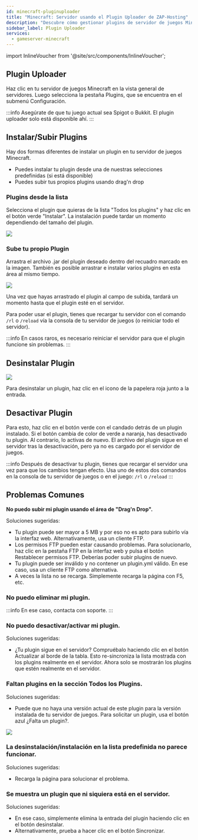 ```yaml
---
id: minecraft-pluginuploader
title: "Minecraft: Servidor usando el Plugin Uploader de ZAP-Hosting"
description: "Descubre cómo gestionar plugins de servidor de juegos Minecraft fácilmente para servidores Spigot o Bukkit y mejora tu experiencia de juego → Aprende más ahora"
sidebar_label: Plugin Uploader
services:
  - gameserver-minecraft
---
```


import InlineVoucher from '@site/src/components/InlineVoucher';

<InlineVoucher />

## Plugin Uploader

Haz clic en tu servidor de juegos Minecraft en la vista general de servidores. Luego selecciona la pestaña Plugins, que se encuentra en el submenú Configuración.

:::info
Asegúrate de que tu juego actual sea Spigot o Bukkit. El plugin uploader solo está disponible ahí.
:::

## Instalar/Subir Plugins

Hay dos formas diferentes de instalar un plugin en tu servidor de juegos Minecraft.

- Puedes instalar tu plugin desde una de nuestras selecciones predefinidas (si está disponible)
- Puedes subir tus propios plugins usando drag'n drop

### Plugins desde la lista

Selecciona el plugin que quieras de la lista "Todos los plugins" y haz clic en el botón verde "Instalar". La instalación puede tardar un momento dependiendo del tamaño del plugin.

![](https://screensaver01.zap-hosting.com/index.php/s/dxrtY8pQwmtfEP9/preview)

### Sube tu propio Plugin

Arrastra el archivo .jar del plugin deseado dentro del recuadro marcado en la imagen. También es posible arrastrar e instalar varios plugins en esta área al mismo tiempo.

![](https://screensaver01.zap-hosting.com/index.php/s/fM2a4AeyspaQzYd/preview)

Una vez que hayas arrastrado el plugin al campo de subida, tardará un momento hasta que el plugin esté en el servidor.

Para poder usar el plugin, tienes que recargar tu servidor con el comando `/rl` o `/reload` vía la consola de tu servidor de juegos (o reiniciar todo el servidor).

:::info
En casos raros, es necesario reiniciar el servidor para que el plugin funcione sin problemas.
:::


## Desinstalar Plugin

![](https://screensaver01.zap-hosting.com/index.php/s/dKaeJr8M3jzgMBS/preview)

Para desinstalar un plugin, haz clic en el icono de la papelera roja junto a la entrada.

## Desactivar Plugin

Para esto, haz clic en el botón verde con el candado detrás de un plugin instalado. Si el botón cambia de color de verde a naranja, has desactivado tu plugin. Al contrario, lo activas de nuevo. El archivo del plugin sigue en el servidor tras la desactivación, pero ya no es cargado por el servidor de juegos.

:::info
Después de desactivar tu plugin, tienes que recargar el servidor una vez para que los cambios tengan efecto. Usa uno de estos dos comandos en la consola de tu servidor de juegos o en el juego: `/rl` o `/reload`
:::

## Problemas Comunes

**No puedo subir mi plugin usando el área de "Drag'n Drop".**

Soluciones sugeridas:

- Tu plugin puede ser mayor a 5 MB y por eso no es apto para subirlo vía la interfaz web. Alternativamente, usa un cliente FTP.
- Los permisos FTP pueden estar causando problemas. Para solucionarlo, haz clic en la pestaña FTP en la interfaz web y pulsa el botón Restablecer permisos FTP. Deberías poder subir plugins de nuevo.
- Tu plugin puede ser inválido y no contener un plugin.yml válido. En ese caso, usa un cliente FTP como alternativa.
- A veces la lista no se recarga. Simplemente recarga la página con F5, etc.

### No puedo eliminar mi plugin.

:::info
En ese caso, contacta con soporte.
:::

### No puedo desactivar/activar mi plugin.

Soluciones sugeridas:

- ¿Tu plugin sigue en el servidor? Compruébalo haciendo clic en el botón Actualizar al borde de la tabla. Esto re-sincroniza la lista mostrada con los plugins realmente en el servidor. Ahora solo se mostrarán los plugins que estén realmente en el servidor.

### Faltan plugins en la sección Todos los Plugins.

Soluciones sugeridas:

- Puede que no haya una versión actual de este plugin para la versión instalada de tu servidor de juegos. Para solicitar un plugin, usa el botón azul ¿Falta un plugin?.

![](https://screensaver01.zap-hosting.com/index.php/s/DeMjH2s74geaLPq/preview)

### La desinstalación/instalación en la lista predefinida no parece funcionar.

Soluciones sugeridas:

- Recarga la página para solucionar el problema.

### Se muestra un plugin que ni siquiera está en el servidor.

Soluciones sugeridas:

- En ese caso, simplemente elimina la entrada del plugin haciendo clic en el botón desinstalar.
- Alternativamente, prueba a hacer clic en el botón Sincronizar.

<InlineVoucher />